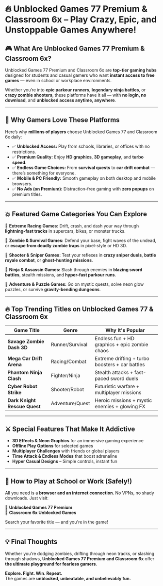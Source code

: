 # 🔥 Unblocked Games 77 Premium & Classroom 6x – Play Crazy, Epic, and Unstoppable Games Anywhere!

## 🎮 What Are Unblocked Games 77 Premium & Classroom 6x?

Unblocked Games 77 Premium and Classroom 6x are **top-tier gaming hubs** designed for students and casual gamers who want **instant access to free games** — even in school or workplace environments.

Whether you’re into **epic parkour runners**, **legendary ninja battles**, or **crazy zombie shooters**, these platforms have it all — with **no login, no download**, and **unblocked access anytime, anywhere**.

---

## 🚀 Why Gamers Love These Platforms

Here’s why **millions of players** choose Unblocked Games 77 and Classroom 6x daily:

- ✅ **Unblocked Access:** Play from schools, libraries, or offices with no restrictions.
- ✅ **Premium Quality:** Enjoy **HD graphics**, **3D gameplay**, and **turbo speed**.
- ✅ **Endless Game Choices:** From **survival quests** to **car drift combat** — there’s something for everyone.
- ✅ **Mobile & PC Friendly:** Smooth gameplay on both desktop and mobile browsers.
- ✅ **No Ads (on Premium):** Distraction-free gaming with **zero popups** on premium titles.

---

## 💥 Featured Game Categories You Can Explore

🔹 **Extreme Racing Games:** Drift, crash, and dash your way through **lightning-fast tracks** in supercars, bikes, or monster trucks.

🔹 **Zombie & Survival Games:** Defend your base, fight waves of the undead, or **escape from deadly zombie traps** in pixel-style or HD 3D.

🔹 **Shooter & Sniper Games:** Test your reflexes in **crazy sniper duels**, **battle royale combat**, or **ghost-hunting missions**.

🔹 **Ninja & Assassin Games:** Slash through enemies in **blazing sword battles**, stealth missions, and **hyper-fast parkour runs**.

🔹 **Adventure & Puzzle Games:** Go on mystic quests, solve neon glow puzzles, or survive **gravity-bending dungeons**.

---

## 🔥 Top Trending Titles on Unblocked Games 77 & Classroom 6x

| Game Title                        | Genre          | Why It's Popular                                 |
|----------------------------------|----------------|--------------------------------------------------|
| **Savage Zombie Dash 3D**        | Runner/Survival| Endless fun + HD graphics + epic zombie chaos    |
| **Mega Car Drift Arena**         | Racing/Combat  | Extreme drifting + turbo boosters + car battles  |
| **Phantom Ninja Clash**          | Fighter/Ninja  | Stealth attacks + fast-paced sword duels         |
| **Cyber Robot Strike**           | Shooter/Robot  | Futuristic warfare + multiplayer missions        |
| **Dark Knight Rescue Quest**     | Adventure/Quest| Heroic missions + mystic enemies + glowing FX    |

---

## ⚔️ Special Features That Make It Addictive

- **3D Effects & Neon Graphics** for an immersive gaming experience  
- **Offline Play Options** for selected games  
- **Multiplayer Challenges** with friends or global players  
- **Time Attack & Endless Modes** that boost adrenaline  
- **Hyper Casual Designs** – Simple controls, instant fun  

---

## 🎯 How to Play at School or Work (Safely!)

All you need is a **browser and an internet connection**. No VPNs, no shady downloads. Just visit:

🔗 **Unblocked Games 77 Premium**  
🔗 **Classroom 6x Unblocked Games**  

Search your favorite title — and you're in the game!

---

## 💡 Final Thoughts

Whether you're dodging zombies, drifting through neon tracks, or slashing through shadows, **Unblocked Games 77 Premium and Classroom 6x** offer **the ultimate playground for fearless gamers**.

**Explore. Fight. Win. Repeat.**  
The games are **unblocked, unbeatable, and unbelievably fun.**

